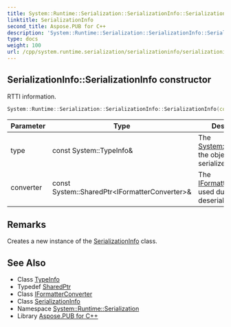```yaml
---
title: System::Runtime::Serialization::SerializationInfo::SerializationInfo constructor
linktitle: SerializationInfo
second_title: Aspose.PUB for C++
description: 'System::Runtime::Serialization::SerializationInfo::SerializationInfo constructor. RTTI information in C++.'
type: docs
weight: 100
url: /cpp/system.runtime.serialization/serializationinfo/serializationinfo/
---
```

## SerializationInfo::SerializationInfo constructor


RTTI information.

```cpp
System::Runtime::Serialization::SerializationInfo::SerializationInfo(const System::TypeInfo &type, const System::SharedPtr<IFormatterConverter> &converter)
```


| Parameter | Type | Description |
| --- | --- | --- |
| type | const System::TypeInfo\& | The [System::TypeInfo](../../../system/typeinfo/) of the object to serialize. |
| converter | const System::SharedPtr\<IFormatterConverter\>\& | The [IFormatterConverter](../../iformatterconverter/) used during deserialization. |
## Remarks


Creates a new instance of the [SerializationInfo](../) class. 
## See Also

* Class [TypeInfo](../../../system/typeinfo/)
* Typedef [SharedPtr](../../../system/sharedptr/)
* Class [IFormatterConverter](../../iformatterconverter/)
* Class [SerializationInfo](../)
* Namespace [System::Runtime::Serialization](../../)
* Library [Aspose.PUB for C++](../../../)
